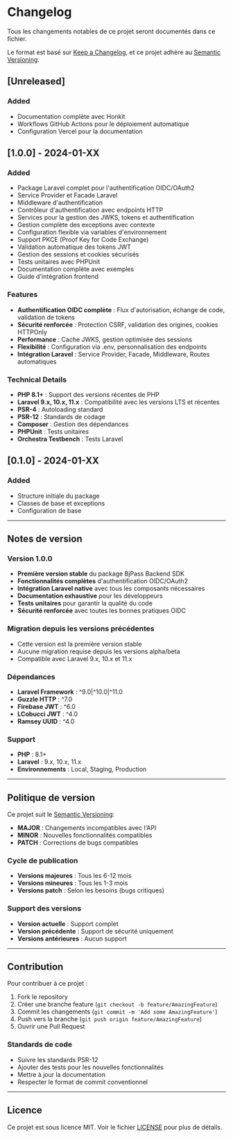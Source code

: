 # Changelog

Tous les changements notables de ce projet seront documentés dans ce fichier.

Le format est basé sur [Keep a Changelog](https://keepachangelog.com/fr/1.0.0/),
et ce projet adhère au [Semantic Versioning](https://semver.org/spec/v2.0.0.html).

## [Unreleased]

### Added
- Documentation complète avec Honkit
- Workflows GitHub Actions pour le déploiement automatique
- Configuration Vercel pour la documentation

## [1.0.0] - 2024-01-XX

### Added
- Package Laravel complet pour l'authentification OIDC/OAuth2
- Service Provider et Facade Laravel
- Middleware d'authentification
- Contrôleur d'authentification avec endpoints HTTP
- Services pour la gestion des JWKS, tokens et authentification
- Gestion complète des exceptions avec contexte
- Configuration flexible via variables d'environnement
- Support PKCE (Proof Key for Code Exchange)
- Validation automatique des tokens JWT
- Gestion des sessions et cookies sécurisés
- Tests unitaires avec PHPUnit
- Documentation complète avec exemples
- Guide d'intégration frontend

### Features
- **Authentification OIDC complète** : Flux d'autorisation, échange de code, validation de tokens
- **Sécurité renforcée** : Protection CSRF, validation des origines, cookies HTTPOnly
- **Performance** : Cache JWKS, gestion optimisée des sessions
- **Flexibilité** : Configuration via .env, personnalisation des endpoints
- **Intégration Laravel** : Service Provider, Facade, Middleware, Routes automatiques

### Technical Details
- **PHP 8.1+** : Support des versions récentes de PHP
- **Laravel 9.x, 10.x, 11.x** : Compatibilité avec les versions LTS et récentes
- **PSR-4** : Autoloading standard
- **PSR-12** : Standards de codage
- **Composer** : Gestion des dépendances
- **PHPUnit** : Tests unitaires
- **Orchestra Testbench** : Tests Laravel

## [0.1.0] - 2024-01-XX

### Added
- Structure initiale du package
- Classes de base et exceptions
- Configuration de base

---

## Notes de version

### Version 1.0.0
- **Première version stable** du package BjPass Backend SDK
- **Fonctionnalités complètes** d'authentification OIDC/OAuth2
- **Intégration Laravel native** avec tous les composants nécessaires
- **Documentation exhaustive** pour les développeurs
- **Tests unitaires** pour garantir la qualité du code
- **Sécurité renforcée** avec toutes les bonnes pratiques OIDC

### Migration depuis les versions précédentes
- Cette version est la première version stable
- Aucune migration requise depuis les versions alpha/beta
- Compatible avec Laravel 9.x, 10.x et 11.x

### Dépendances
- **Laravel Framework** : ^9.0|^10.0|^11.0
- **Guzzle HTTP** : ^7.0
- **Firebase JWT** : ^6.0
- **LCobucci JWT** : ^4.0
- **Ramsey UUID** : ^4.0

### Support
- **PHP** : 8.1+
- **Laravel** : 9.x, 10.x, 11.x
- **Environnements** : Local, Staging, Production

---

## Politique de version

Ce projet suit le [Semantic Versioning](https://semver.org/):

- **MAJOR** : Changements incompatibles avec l'API
- **MINOR** : Nouvelles fonctionnalités compatibles
- **PATCH** : Corrections de bugs compatibles

### Cycle de publication

- **Versions majeures** : Tous les 6-12 mois
- **Versions mineures** : Tous les 1-3 mois
- **Versions patch** : Selon les besoins (bugs critiques)

### Support des versions

- **Version actuelle** : Support complet
- **Version précédente** : Support de sécurité uniquement
- **Versions antérieures** : Aucun support

---

## Contribution

Pour contribuer à ce projet :

1. Fork le repository
2. Créer une branche feature (`git checkout -b feature/AmazingFeature`)
3. Commit les changements (`git commit -m 'Add some AmazingFeature'`)
4. Push vers la branche (`git push origin feature/AmazingFeature`)
5. Ouvrir une Pull Request

### Standards de code

- Suivre les standards PSR-12
- Ajouter des tests pour les nouvelles fonctionnalités
- Mettre à jour la documentation
- Respecter le format de commit conventionnel

---

## Licence

Ce projet est sous licence MIT. Voir le fichier [LICENSE](../LICENSE) pour plus de détails.
